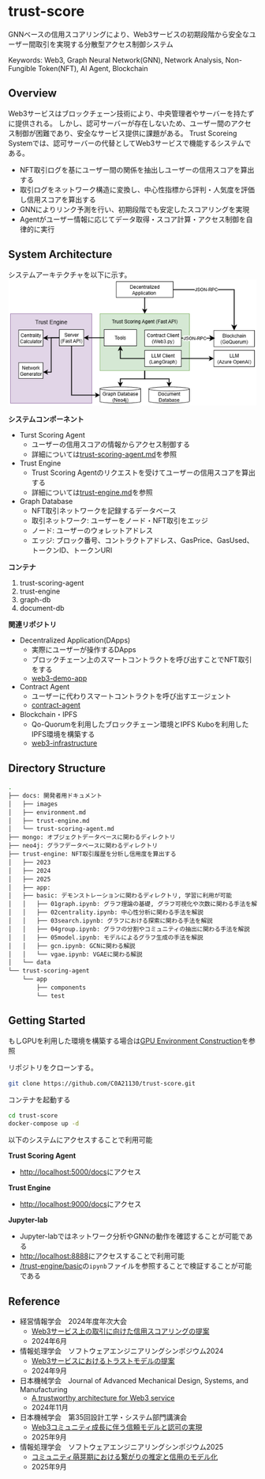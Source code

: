 # trust-score

GNNベースの信用スコアリングにより、Web3サービスの初期段階から安全なユーザー間取引を実現する分散型アクセス制御システム

Keywords: Web3, Graph Neural Network(GNN), Network Analysis, Non-Fungible Token(NFT), AI Agent, Blockchain

## Overview

Web3サービスはブロックチェーン技術により、中央管理者やサーバーを持たずに提供される。
しかし、認可サーバーが存在しないため、ユーザー間のアクセス制御が困難であり、安全なサービス提供に課題がある。
Trust Scoreing Systemでは、認可サーバーの代替としてWeb3サービスで機能するシステムである。

- NFT取引ログを基にユーザー間の関係を抽出しユーザーの信用スコアを算出する
- 取引ログをネットワーク構造に変換し、中心性指標から評判・人気度を評価し信用スコアを算出する
- GNNによりリンク予測を行い、初期段階でも安定したスコアリングを実現
- Agentがユーザー情報に応じてデータ取得・スコア計算・アクセス制御を自律的に実行

## System Architecture

システムアーキテクチャを以下に示す。
![Analytics Method](/docs/images/architecture.png)

**システムコンポーネント**
- Turst Scoring Agent
    - ユーザーの信用スコアの情報からアクセス制御する
    - 詳細については[trust-scoring-agent.md](/docs/trust-scoring-agent.md)を参照
- Trust Engine
    - Trust Scoring Agentのリクエストを受けてユーザーの信用スコアを算出する
    - 詳細については[trust-engine.md](/docs/trust-engine.md)を参照
- Graph Database
    - NFT取引ネットワークを記録するデータベース
    - 取引ネットワーク: ユーザーをノード・NFT取引をエッジ
    - ノード: ユーザーのウォレットアドレス
    - エッジ: ブロック番号、コントラクトアドレス、GasPrice、GasUsed、トークンID、トークンURI

**コンテナ**
1. trust-scoring-agent
2. trust-engine
3. graph-db
4. document-db

**関連リポジトリ**
- Decentralized Application(DApps)
    - 実際にユーザーが操作するDApps
    - ブロックチェーン上のスマートコントラクトを呼び出すことでNFT取引をする
    - [web3-demo-app](https://github.com/C0A21130/web3-demo-app)
- Contract Agent
    - ユーザーに代わりスマートコントラクトを呼び出すエージェント
    - [contract-agent](https://github.com/C0A21130/contract-agent)
- Blockchain・IPFS
    - Qo-Quorumを利用したブロックチェーン環境とIPFS Kuboを利用したIPFS環境を構築する
    - [web3-infrastructure](https://github.com/c0a22098ea/web3-infrastructure)

## Directory Structure

``` bash
.
├── docs: 開発者用ドキュメント
│   ├── images
│   ├── environment.md
│   ├── trust-engine.md
│   └── trust-scoring-agent.md
├── mongo: オブジェクトデータベースに関わるディレクトリ
├── neo4j: グラフデータベースに関わるディレクトリ
├── trust-engine: NFT取引履歴を分析し信用度を算出する
│   ├── 2023
│   ├── 2024
│   ├── 2025
│   ├── app: 
│   ├── basic: デモンストレーションに関わるディレクトリ, 学習に利用が可能
│   │   ├── 01graph.ipynb: グラフ理論の基礎, グラフ可視化や次数に関わる手法を解説
│   │   ├── 02centrality.ipynb: 中心性分析に関わる手法を解説
│   │   ├── 03search.ipynb: グラフにおける探索に関わる手法を解説
│   │   ├── 04group.ipynb: グラフの分割やコミュニティの抽出に関わる手法を解説
│   │   ├── 05model.ipynb: モデルによるグラフ生成の手法を解説
│   │   ├── gcn.ipynb: GCNに関わる解説
│   │   └── vgae.ipynb: VGAEに関わる解説
│   └── data
└── trust-scoring-agent
    └── app
        ├── components
        └── test
```

## Getting Started

もしGPUを利用した環境を構築する場合は[GPU Environment Construction](/docs/environment.md)を参照

リポジトリをクローンする。
```bash
git clone https://github.com/C0A21130/trust-score.git
```

コンテナを起動する
```bash
cd trust-score
docker-compose up -d
```

以下のシステムにアクセスすることで利用可能

**Trust Scoring Agent**
- [http://localhost:5000/docs](http://localhost:5000)にアクセス

**Trust Engine**
- [http://localhost:9000/docs](http://localhost:9000)にアクセス

**Jupyter-lab**
- Jupyter-labではネットワーク分析やGNNの動作を確認することが可能である
- [http://localhost:8888](http://localhost:8888)にアクセスすることで利用可能
- [/trust-engine/basic](/trust-engine/basic/)の`ipynb`ファイルを参照することで検証することが可能である

## Reference

- 経営情報学会　2024年度年次大会
    - [Web3サービス上の取引に向けた信用スコアリングの提案](https://jasmin2024annual.peatix.com/)
    - 2024年6月
- 情報処理学会　ソフトウェアエンジニアリングシンポジウム2024
    - [Web3サービスにおけるトラストモデルの提案](https://ipsj.ixsq.nii.ac.jp/ej/?action=pages_view_main&active_action=repository_view_main_item_detail&item_id=239284&item_no=1&page_id=13&block_id=8)
    - 2024年9月
- 日本機械学会　Journal of Advanced Mechanical Design, Systems, and Manufacturing
    - [A trustworthy architecture for Web3 service](https://www.jstage.jst.go.jp/article/jamdsm/18/7/18_2024jamdsm0095/_article/-char/en)
    - 2024年11月
- 日本機械学会　第35回設計工学・システム部門講演会
    - [Web3コミュニティ成長に伴う信頼モデルと認可の実現](https://pub.confit.atlas.jp/ja/event/dsdconf25)
    - 2025年9月
- 情報処理学会　ソフトウェアエンジニアリングシンポジウム2025
    - [コミュニティ萌芽期における繋がりの推定と信用のモデル化](https://ses.sigse.jp/2025/program.html)
    - 2025年9月
